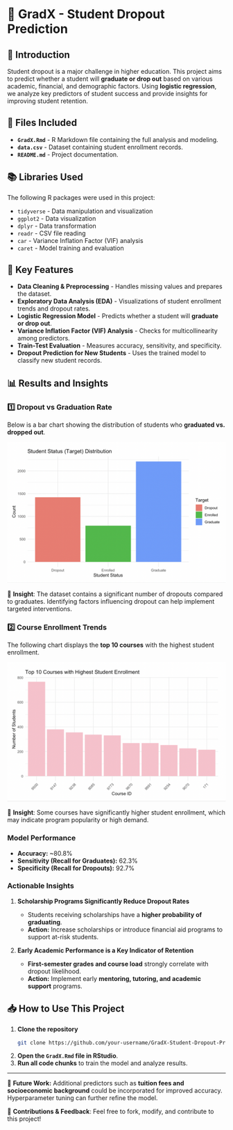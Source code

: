 # 📌 GradX - Student Dropout Prediction

## 📝 Introduction
Student dropout is a major challenge in higher education. This project aims to predict whether a student will **graduate or drop out** based on various academic, financial, and demographic factors. Using **logistic regression**, we analyze key predictors of student success and provide insights for improving student retention.

## 📂 Files Included
- **`GradX.Rmd`** - R Markdown file containing the full analysis and modeling.
- **`data.csv`** - Dataset containing student enrollment records.
- **`README.md`** - Project documentation.

## 📚 Libraries Used
The following R packages were used in this project:
- `tidyverse` - Data manipulation and visualization
- `ggplot2` - Data visualization
- `dplyr` - Data transformation
- `readr` - CSV file reading
- `car` - Variance Inflation Factor (VIF) analysis
- `caret` - Model training and evaluation

## 🚀 Key Features
- **Data Cleaning & Preprocessing** - Handles missing values and prepares the dataset.
- **Exploratory Data Analysis (EDA)** - Visualizations of student enrollment trends and dropout rates.
- **Logistic Regression Model** - Predicts whether a student will **graduate or drop out**.
- **Variance Inflation Factor (VIF) Analysis** - Checks for multicollinearity among predictors.
- **Train-Test Evaluation** - Measures accuracy, sensitivity, and specificity.
- **Dropout Prediction for New Students** - Uses the trained model to classify new student records.

## 📊 Results and Insights

### **1️⃣ Dropout vs Graduation Rate**
Below is a bar chart showing the distribution of students who **graduated vs. dropped out**.

![Dropout vs Graduation Rate](GradVsDrop.png)

🔹 **Insight**: The dataset contains a significant number of dropouts compared to graduates. Identifying factors influencing dropout can help implement targeted interventions.

### **2️⃣ Course Enrollment Trends**
The following chart displays the **top 10 courses** with the highest student enrollment.

![Top 10 Course Enrollments](CourseEnrolments.png)

🔹 **Insight**: Some courses have significantly higher student enrollment, which may indicate program popularity or high demand.

### **Model Performance**
- **Accuracy:** ~80.8%
- **Sensitivity (Recall for Graduates):** 62.3%
- **Specificity (Recall for Dropouts):** 92.7%

### **Actionable Insights**
1. **Scholarship Programs Significantly Reduce Dropout Rates**
   - Students receiving scholarships have a **higher probability of graduating**.
   - **Action:** Increase scholarships or introduce financial aid programs to support at-risk students.

2. **Early Academic Performance is a Key Indicator of Retention**
   - **First-semester grades and course load** strongly correlate with dropout likelihood.
   - **Action:** Implement early **mentoring, tutoring, and academic support** programs.

## 📥 How to Use This Project
1. **Clone the repository**
   ```sh
   git clone https://github.com/your-username/GradX-Student-Dropout-Prediction.git
   ```
2. **Open the `GradX.Rmd` file in RStudio**.
3. **Run all code chunks** to train the model and analyze results.

---
🚀 **Future Work:** Additional predictors such as **tuition fees and socioeconomic background** could be incorporated for improved accuracy. Hyperparameter tuning can further refine the model.

📌 **Contributions & Feedback**: Feel free to fork, modify, and contribute to this project!


